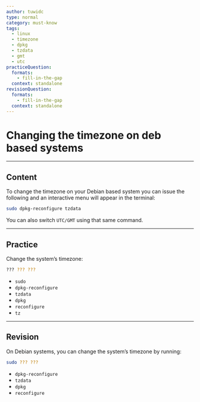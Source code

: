 ```yaml
---
author: tuwidc
type: normal
category: must-know
tags:
  - linux
  - timezone
  - dpkg
  - tzdata
  - gmt
  - utc
practiceQuestion:
  formats:
    - fill-in-the-gap
  context: standalone
revisionQuestion:
  formats:
    - fill-in-the-gap
  context: standalone
---
```


# Changing the timezone on deb based systems


---

## Content

To change the timezone on your Debian based system you can issue the following and an interactive menu will appear in the terminal:

```bash
sudo dpkg-reconfigure tzdata
```

You can also switch `UTC/GMT` using that same command.


---

## Practice

Change the system’s timezone:

```bash
??? ??? ???
```

- `sudo`
- `dpkg-reconfigure`
- `tzdata`
- `dpkg`
- `reconfigure`
- `tz`


---

## Revision

On Debian systems, you can change the system’s timezone by running:

```bash
sudo ??? ???
```

- `dpkg-reconfigure`
- `tzdata`
- `dpkg`
- `reconfigure`
